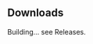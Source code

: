 ## Downloads

<!-- FIRMWARE-LINKS:START - Do not edit below, this section is managed by CI -->

Building… see Releases.

<!-- FIRMWARE-LINKS:END -->

